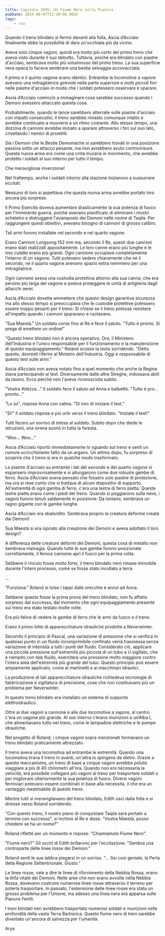 ```yaml
---
title: Capitolo 1045: Un Fiume Nero sulla Pianura
pubDate: 2025-08-07T11:30:06.905Z
tags:
    - rtw
---
```



Quando il treno blindato si fermò davanti alla folla, Ascia d’Acciaio finalmente ebbe la possibilità di dare un'occhiata più da vicino.


Aveva solo cinque vagoni, quindi era molto più corto del primo treno che aveva visto durante il suo debutto. Tuttavia, poiché era blindato con piastre d'acciaio, sembrava molto più voluminoso del primo treno. La sua superficie nera opaca lo faceva sembrare una bestia selvaggia accovacciata.


Il primo e il quinto vagone erano identici. Entrambe le locomotive a vapore avevano una mitragliatrice girevole nella parte superiore e molti piccoli fori nelle piastre d'acciaio in modo che i soldati potessero osservare e sparare.


Ascia d’Acciaio cominciò a immaginare cosa sarebbe successo quando i Demoni avessero attaccato questa cosa.


Probabilmente, quando le lance sarebbero atterrate sulle piastre d'acciaio con impatti consecutivi, il treno sarebbe rimasto comunque intatto e avrebbe continuato a muoversi a un ritmo costante. Allo stesso tempo, una dozzina di cannoni avrebbe iniziato a sparare attraverso i fori sul suo lato, crivellando i nemici di proiettili.


Sia i Demoni che le Bestie Demoniache si sarebbero trovati in una posizione passiva sotto un attacco pesante, ma non avrebbero avuto contromisure. Questa nuova arma era come una cinta muraria in movimento, che avrebbe protetto i soldati al suo interno per tutto il tempo.


Che meravigliosa invenzione!


Nel frattempo, anche i soldati intorno alla stazione iniziarono a sussurrare eccitati.


Nessuno di loro si aspettava che questa nuova arma avrebbe portato loro ancora più sorprese.


Il Primo Esercito doveva aumentare drasticamente la sua potenza di fuoco per l'imminente guerra, poiché avevano pianificato di eliminare i mostri scheletro e distruggere l'avamposto dei Demoni nelle rovine di Taqila. Per raggiungere questi obiettivi, avevano bisogno di cannoni di grosso calibro.


Tali armi furono installate nel secondo e nel quarto vagone.


Erano Cannoni Longsong 152 mm ma, secondo il Re, questi due cannoni erano stati realizzati appositamente. Le loro canne erano più lunghe e le loro culatte erano più grandi. Ogni cannone occupava completamente l’interno di un vagone. Tutti potevano vedere chiaramente che né il secondo, né il quarto vagone avevano spazio extra nemmeno per una mitragliatrice.


Ogni cannone aveva una custodia protettiva attorno alla sua canna, che era persino più larga del vagone e poteva proteggere le unità di artiglieria dagli attacchi aerei.


Ascia d’Acciaio dovette ammettere che questo design garantiva sicurezza ma allo stesso tempo si preoccupava che le custodie protettive potessero essere troppo pesanti per il treno. Si chiese se il treno potesse resistere all'impatto quando i cannoni sparavano e ruotavano.


"Sua Maestà." Un soldato corse fino al Re e fece il saluto. "Tutto è pronto. Si prega di emettere un ordine!"


"Questo treno blindato non è ancora operativo. Ora, il Ministero dell'Industria è l'unico responsabile per il funzionamento e la manutenzione di questo equipaggiamento." Roland scosse la testa sorridendo. "Detto questo, dovresti riferire al Ministro dell'Industria. Oggi è responsabile di questo test sulle armi."


Ascia d’Acciaio non aveva notato fino a quel momento che anche la Regina stava partecipando al test. Diversamente dalle altre Streghe, indossava abiti da lavoro. Ecco perché non l'aveva riconosciuta subito.


"Vostra Altezza..." Il soldato fece il saluto ad Anna e balbettò. "Tutto è pro… pronto..."


"Lo so", rispose Anna con calma. "Dì loro di iniziare il test."


"Sì!" Il soldato rispose e poi urlò verso il treno blindato. "Iniziate il test!"


Tutti fecero un sorriso di intesa al soldato. Subito dopo che diede le istruzioni, una sirena suonò in tutta la foresta.


"Woo… Woo…"


Ascia d’Acciaio riportò immediatamente lo sguardo sul treno e sentì un rumore scricchiolante fatto da un argano. Un attimo dopo, fu sorpreso di scoprire che il treno si era in qualche modo trasformato.


Le piastre d'acciaio su entrambi i lati del secondo e del quarto vagone si espansero improvvisamente e si allungarono come due robuste gambe di ferro. Ascia d’Acciaio aveva pensato che fossero solo piastre di protezione, ma ora si rese conto che si trattava di alcuni dispositivi di supporto. All'estremità di ogni gamba di ferro, c'era una lastra di ferro piatta. Queste lastre piatte erano come i piedi del treno. Quando si poggiarono sulla neve, i vagoni furono tenuti saldamente in posizione. Da lontano, sembrava un ragno gigante con le gambe lunghe.






Ascia d’Acciaio era sbalordito. Sembrava proprio la creatura deforme creata dai Demoni!






Sua Maestà si era ispirato alla creazione dei Demoni e aveva adottato il loro design?






A differenza delle creature deformi dei Demoni, questa cosa di metallo non sembrava malvagia. Quando tutte le sue gambe furono posizionate correttamente, il feroce cannone aprì il fuoco per la prima volta.






Sebbene il rinculo fosse molto forte, il treno blindato nero rimase immobile durante l'intero processo, come se fosse stato incollato a terra.






...






"Funziona." Roland si tolse i tappi dalle orecchie e annuì ad Anna.






Sebbene questa fosse la prima prova del treno blindato, non fu affatto sorpreso dal successo, dal momento che ogni equipaggiamento presente sul treno era stato testato molte volte.






Era più felice di vedere le gambe di ferro che le armi da fuoco e il treno.






Erano il primo lotto di apparecchiature idrauliche prodotte a Neverwinter.






Secondo il principio di Pascal, una variazione di pressione che si verifica in qualsiasi punto in un fluido incomprimibile confinato verrà trasmessa senza variazione di intensità a tutti i punti del fluido. Considerato ciò, applicare una piccola pressione sull'estremità più piccola di un tubo a U sigillato, che è riempito con tale fluido, eserciterà una pressione molto maggiore contro l'intera area dell'estremità più grande del tubo. Questo principio può essere ampiamente applicato, come ai martinetti e ai macchinari idraulici.






La produzione di tali apparecchiature idrauliche richiedeva tecnologie di fabbricazione e sigillatura di precisione, cose che non costituivano più un problema per Neverwinter.






In questo treno blindato era installato un sistema di supporto elettroidraulico.






Oltre ai due vagoni a cannone e alle due locomotive a vapore, al centro c'era un vagone più grande. Al suo interno c’erano munizioni e un’Alba I, che alimentavano tutto nel treno, come le lampadine elettriche e le pompe idrauliche.






Nel progetto di Roland, i cinque vagoni sopra menzionati formavano un treno blindato praticamente attrezzato.






Il treno aveva una locomotiva ad entrambe le estremità. Quando una locomotiva tirava il treno in avanti, un'altra lo spingeva da dietro. Grazie a questo meccanismo, un treno di base a cinque vagoni avrebbe potuto viaggiare a più di 40 chilometri all'ora. Quando non era necessaria la velocità, era possibile collegare più vagoni al treno per trasportare soldati o per migliorare ulteriormente la sua potenza di fuoco. Diversi vagoni ferroviari potevano essere combinati in base alla necessità, il che era un vantaggio inestimabile di questo treno.






Mentre tutti si meravigliavano del treno blindato, Edith uscì dalla folla e si diresse verso Roland sorridendo.






"Con questo treno, il nostro piano di conquistare Taqila sarà portato a termine con successo", si inchinò al Re e disse. "Vostra Maestà, posso chiedere se ha un nome?"






Roland rifletté per un momento e rispose: "Chiamiamolo Fiume Nero".






"Fiume nero?" Gli occhi di Edith brillarono per l'eccitazione. "Sembra una controparte delle linee rosse dei Demoni."






Roland sentì le sue labbra piegarsi in un sorriso. "... Sei così geniale, la Perla della Regione Settentrionale. Giusto."






Le linee rosse, vale a dire le linee di rifornimento della Nebbia Rossa, erano la linfa vitale dei Demoni. Nelle aree che non erano avvolte nella Nebbia Rossa, dovevano costruire numerose linee rosse attraverso il terreno per poterla trasportare. In passato, l'estensione delle linee rosse era stata un grosso problema per l'Unione, ma adesso una linea nera era apparsa sulle Pianure Fertili.






I treni blindati neri avrebbero trasportato numerosi soldati e munizioni nelle profondità della vasta Terra Barbarica. Questo fiume nero di treni sarebbe diventato un'ancora di salvezza per l'umanità.




Arya                        


                                



